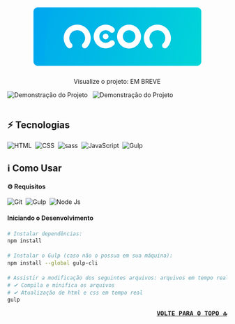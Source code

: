 <h1 align="center">
    <br>
        <img src=".github/neon-title.png" alt="Logo Banco Neon">
    <br>
</h1>
<p align="center"> Visualize o projeto:
    EM BREVE
</p>

<img src=".github/desktop.gif" alt="Demonstração do Projeto" height="350">&nbsp;&nbsp;
<img src=".github/mobile.gif" alt="Demonstração do Projeto" height="350">
<br>
<br>

## ⚡ Tecnologias

<img alt="HTML" src="https://img.shields.io/badge/HTML5-E34F26?logo=html5&logoColor=fff&style=flat">&nbsp;
<img alt="CSS" src="https://img.shields.io/badge/CSS3-1572B6?logo=css3&logoColor=fff&style=flat">&nbsp;
<img alt="sass" src="https://img.shields.io/badge/Sass-hotpink.svg?logo=SASS&logoColor=white">&nbsp;
<img alt="JavaScript" src="https://img.shields.io/badge/JavaScript-F7DF1E.svg?logo=javascript&logoColor=black">&nbsp;
<img alt="Gulp" src="https://img.shields.io/badge/gulp-CF4647?logo=gulp&logoColor=fff&style=flat">&nbsp;

## ℹ️ Como Usar


#### ⚙️ Requisitos

<img alt="Git" src="https://img.shields.io/badge/Git-F05032?logo=git&logoColor=fff&style=flat">&nbsp;
<img alt="Gulp" src="https://img.shields.io/badge/gulp-CF4647?logo=gulp&logoColor=fff&style=flat">&nbsp;
<img alt="Node Js" src="https://img.shields.io/badge/Node.js-393?logo=nodedotjs&logoColor=fff&style=flat">&nbsp;


#### Iniciando o Desenvolvimento

```sh
# Instalar dependências:
npm install

# Instalar o Gulp (caso não o possua em sua máquina):
npm install --global gulp-cli

# Assistir a modificação dos seguintes arquivos: arquivos em tempo real
# ✔ Compila e minifica os arquivos
# ✔ Atualização de html e css em tempo real
gulp

```

<p align="right"><kbd><b>
    <a href="#top">VOLTE PARA O TOPO 🔝</a>
</b></kbd></p> 

